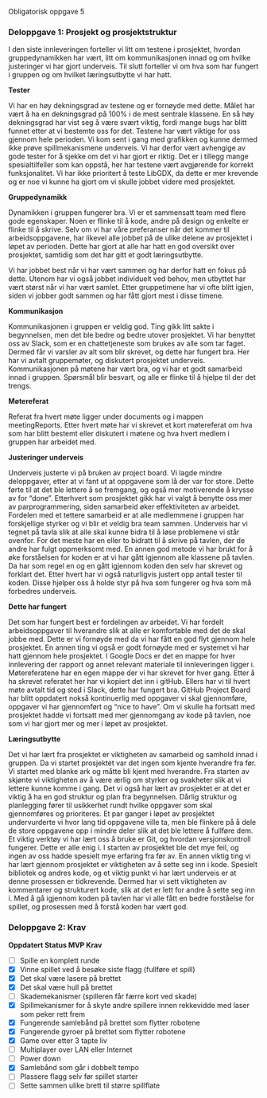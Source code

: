 Obligatorisk oppgave 5
### Deloppgave 1: Prosjekt og prosjektstruktur

I den siste innleveringen forteller vi litt om testene i prosjektet, hvordan gruppedynamikken har vært, litt om
kommunikasjonen innad og om hvilke justeringer vi har gjort underveis. Til slutt forteller vi om hva som har fungert i gruppen
og om hvilket læringsutbytte vi har hatt.
 
**Tester**

Vi har en høy dekningsgrad av testene og er fornøyde med dette. Målet har vært å ha en dekningsgrad på 100% i de mest sentrale
klassene. En så høy dekningsgrad har vist seg å være svært viktig, fordi mange bugs har blitt funnet etter at vi bestemte oss
for det. Testene har vært viktige for oss gjennom hele perioden. Vi kom sent i gang med grafikken og kunne dermed ikke prøve
spillmekanismene underveis. Vi har derfor vært avhengige av gode tester for å sjekke om det vi har gjort er riktig. Det er i
tillegg mange spesialtilfeller som kan oppstå, her har testene vært avgjørende for korrekt funksjonalitet. Vi har ikke
prioritert å teste LibGDX, da dette er mer krevende og er noe vi kunne ha gjort om vi skulle jobbet videre med prosjektet.
 
**Gruppedynamikk**

Dynamikken i gruppen fungerer bra. Vi er et sammensatt team med flere gode egenskaper. Noen er flinke til å kode, andre på
design og enkelte er flinke til å skrive. Selv om vi har våre preferanser når det kommer til arbeidsoppgavene, har likevel
alle jobbet på de ulike delene av prosjektet i løpet av perioden. Dette har gjort at alle har hatt en god oversikt over
prosjektet, samtidig som det har gitt et godt læringsutbytte.
 
Vi har jobbet best når vi har vært sammen og har derfor hatt en fokus på dette. Utenom har vi også jobbet individuelt ved
behov, men utbyttet har vært størst når vi har vært samlet. Etter gruppetimene har vi ofte blitt igjen, siden vi jobber godt
sammen og har fått gjort mest i disse timene.
 
**Kommunikasjon**

Kommunikasjonen i gruppen er veldig god. Ting gikk litt sakte i begynnelsen, men det ble bedre og bedre utover prosjektet. Vi
har benyttet oss av Slack, som er en chattetjeneste som brukes av alle som tar faget. Dermed får vi varsler av alt som blir
skrevet, og dette har fungert bra. Her har vi avtalt gruppemøter, og diskutert prosjektet underveis. Kommunikasjonen på møtene
har vært bra, og vi har et godt samarbeid innad i gruppen. Spørsmål blir besvart, og alle er flinke til å hjelpe til der det
trengs.
 
**Møtereferat**

Referat fra hvert møte ligger under documents og i mappen meetingReports. Etter hvert møte har vi skrevet et kort møtereferat
om hva som har blitt bestemt eller diskutert i møtene og  hva hvert medlem i gruppen har arbeidet med.
 
**Justeringer underveis**

Underveis justerte vi på bruken av project board. Vi lagde mindre deloppgaver, etter at vi fant ut at oppgavene som lå der var
for store. Dette førte til at det ble lettere å se fremgang, og også mer motiverende å krysse av for “done”.
Etterhvert som prosjektet gikk har vi valgt å benytte oss mer av parprogrammering, siden samarbeid øker effektiviteten av
arbeidet. Fordelen med et tettere samarbeid er at alle medlemmene i gruppen har forskjellige styrker og vi blir et veldig bra
team sammen. Underveis har vi tegnet på tavla slik at alle skal kunne bidra til å løse problemene vi står ovenfor. For det
meste har en eller to bidratt til å skrive på tavlen, der de andre har fulgt oppmerksomt med. En annen god metode vi har brukt
for å øke forståelsen for koden er at vi har gått igjennom alle klassene på tavlen. Da har som regel en og en gått igjennom
koden den selv har skrevet og forklart det. Etter hvert har vi også naturligvis justert opp antall tester til koden. Disse
hjelper oss å holde styr på hva som fungerer og hva som må forbedres underveis.
 
**Dette har fungert**

Det som har fungert best er fordelingen av arbeidet. Vi har fordelt arbeidsoppgaver til hverandre slik at alle er komfortable
med det de skal jobbe med. Dette er vi fornøyde med da vi har fått en god flyt gjennom hele prosjektet. En annen ting vi også
er godt fornøyde med er systemet vi har hatt gjennom hele prosjektet. I Google Docs er det en mappe for hver innlevering der
rapport og annet relevant materiale til innleveringen ligger i. Møtereferatene har en egen mappe der vi har skrevet for hver
gang. Etter å ha skrevet referatet her har vi kopiert det inn i gitHub.
Ellers har vi til hvert møte avtalt tid og sted i Slack, dette har fungert bra.
GitHub Project Board har blitt oppdatert nokså kontinuerlig med oppgaver vi skal gjennomføre, oppgaver vi har gjennomført og
“nice to have”.
Om vi skulle ha fortsatt med prosjektet hadde vi fortsatt med mer gjennomgang av kode på tavlen, noe som vi har gjort mer og
mer i løpet av prosjektet.
 
**Læringsutbytte**

Det vi har lært fra prosjektet er viktigheten av samarbeid og samhold innad i gruppen. Da vi startet prosjektet var det ingen
som kjente hverandre fra før. Vi startet med blanke ark og måtte bli kjent med hverandre. Fra starten av skjønte vi
viktigheten av å være ærlig om styrker og svakheter slik at vi lettere kunne komme i gang. 
Det vi også har lært av prosjektet er at det er viktig å ha en god struktur og plan fra begynnelsen. Dårlig struktur og
planlegging fører til usikkerhet rundt hvilke oppgaver som skal gjennomføres og prioriteres. Et par ganger i løpet av
prosjektet undervurderte vi hvor lang tid oppgavene ville ta, men ble flinkere på å dele de store oppgavene opp i mindre deler
slik at det ble lettere å fullføre dem.
Et viktig verktøy vi har lært oss å bruke er Git, og hvordan versjonskontroll fungerer. Dette er alle enig i. I starten av
prosjektet ble det mye feil, og ingen av oss hadde spesielt mye erfaring fra før av.
En annen viktig ting vi har lært gjennom prosjektet er viktigheten av å sette seg inn i kode. Spesielt bibliotek og andres
kode, og et viktig punkt vi har lært underveis er at denne prosessen er tidkrevende. Dermed har vi sett viktigheten av
kommentarer og strukturert kode, slik at det er lett for andre å sette seg inn i. Med å gå igjennom koden på tavlen har vi
alle fått en bedre forståelse for spillet, og prosessen med å forstå koden har vært god.

### Deloppgave 2: Krav
**Oppdatert Status MVP Krav**
- [ ] Spille en komplett runde
- [x] Vinne spillet ved å besøke siste flagg (fullføre et spill)
- [x] Det skal være lasere på brettet
- [x] Det skal være hull på brettet
- [ ] Skademekanismer (spilleren får færre kort ved skade)
- [x] Spillmekanismer for å skyte andre spillere innen rekkevidde med laser som peker rett frem
- [x] Fungerende samlebånd på brettet som flytter robotene
- [x] Fungerende gyroer på brettet som flytter robotene
- [x] Game over etter 3 tapte liv
- [ ] Multiplayer over LAN eller Internet 
- [ ] Power down
- [x] Samlebånd som går i dobbelt tempo
- [ ] Plassere flagg selv før spillet starter
- [ ] Sette sammen ulike brett til større spillflate
